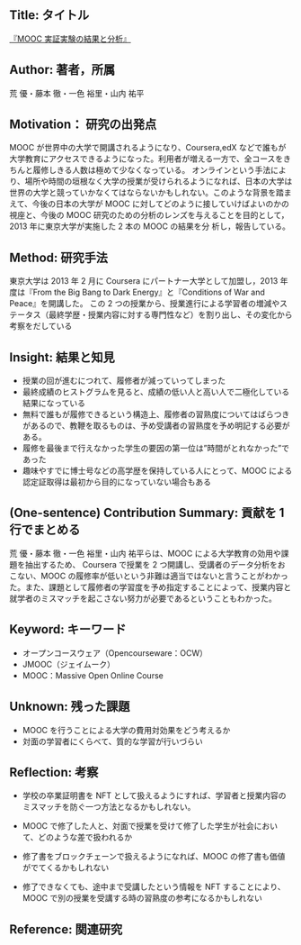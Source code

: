 ## Title: タイトル

[『MOOC 実証実験の結果と分析』](http://www.iii.u-tokyo.ac.jp/manage/wp-content/uploads/2018/04/86_5.pdf)

## Author: 著者，所属

荒 優・藤本 徹・一色 裕里・山内 祐平

## Motivation： 研究の出発点

MOOC が世界中の大学で開講されるようになり、Coursera,edX などで誰もが大学教育にアクセスできるようになった。利用者が増える一方で、全コースをきちんと履修しきる人数は極めて少なくなっている。
オンラインという手法により、場所や時間の垣根なく大学の授業が受けられるようになれば、日本の大学は世界の大学と競っていかなくてはならないかもしれない。このような背景を踏まえて、今後の日本の大学が MOOC に対してどのように接していけばよいのかの視座と、今後の MOOC 研究のための分析のレンズを与えることを目的として，2013 年に東京大学が実施した 2 本の MOOC の結果を分
析し，報告している。

## Method: 研究手法

東京大学は 2013 年 2 月に Coursera にパートナー大学として加盟し，2013 年度は『From the Big Bang to Dark Energy』と『Conditions of War and Peace』を開講した。
この 2 つの授業から、授業進行による学習者の増減やステータス（最終学歴・授業内容に対する専門性など）を割り出し、その変化から考察をだしている

## Insight: 結果と知見

- 授業の回が進むにつれて、履修者が減っていってしまった
- 最終成績のヒストグラムを見ると、成績の低い人と高い人で二極化している結果になっている
- 無料で誰もが履修できるという構造上、履修者の習熟度についてはばらつきがあるので、教鞭を取るものは、予め受講者の習熟度を予め明記する必要がある。
- 履修を最後まで行えなかった学生の要因の第一位は”時間がとれなかった”であった
- 趣味やすでに博士号などの高学歴を保持している人にとって、MOOC による認定証取得は最初から目的になっていない場合もある

## (One-sentence) Contribution Summary: 貢献を 1 行でまとめる

荒 優・藤本 徹・一色 裕里・山内 祐平らは、MOOC による大学教育の効用や課題を抽出するため、 Coursera で授業を 2 つ開講し、受講者のデータ分析をおこない、MOOC の履修率が低いという非難は適当ではないと言うことがわかった。また、課題として履修者の学習度を予め指定することによって、授業内容と就学者のミスマッチを起こさない努力が必要であるということもわかった。

## Keyword: キーワード

- オープンコースウェア（Opencourseware：OCW）
- JMOOC（ジェイムーク）
- MOOC：Massive Open Online Course

## Unknown: 残った課題

- MOOC を行うことによる大学の費用対効果をどう考えるか
- 対面の学習者にくらべて、質的な学習が行いづらい

## Reflection: 考察

- 学校の卒業証明書を NFT として扱えるようにすれば、学習者と授業内容のミスマッチを防ぐ一つ方法となるかもしれない。

- MOOC で修了した人と、対面で授業を受けて修了した学生が社会において、どのような差で扱われるか

- 修了書をブロックチェーンで扱えるようになれば、MOOC の修了書も価値がでてくるかもしれない

- 修了できなくても、途中まで受講したという情報を NFT することにより、MOOC で別の授業を受講する時の習熟度の参考になるかもしれない

## Reference: 関連研究
